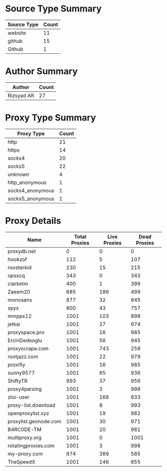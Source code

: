 # Source Type Summary

| Source Type | Count |
|-------------|-------|
| website | 11 |
| github | 15 |
| Github | 1 |


# Author Summary

| Author | Count |
|--------|-------|
| Rizsyad AR | 27 |


# Proxy Type Summary

| Proxy Type | Count |
|------------|-------|
| http | 21 |
| https | 14 |
| socks4 | 20 |
| socks5 | 22 |
| unknown | 4 |
| http_anonymous | 1 |
| socks4_anonymous | 1 |
| socks5_anonymous | 1 |


# Proxy Details

| Name | Total Proxies | Live Proxies | Dead Proxies |
|------|---------------|--------------|---------------|
| proxydb.net | 0 | 0 | 0 |
| hookzof | 112 | 5 | 107 |
| roosterkid | 230 | 15 | 215 |
| opsxcq | 343 | 0 | 343 |
| clarketm | 400 | 1 | 399 |
| Zaeem20 | 685 | 186 | 499 |
| monosans | 877 | 32 | 845 |
| spys | 800 | 43 | 757 |
| mmppx12 | 1001 | 103 | 898 |
| jetkai | 1001 | 27 | 974 |
| proxyspace.pro | 1001 | 16 | 985 |
| ErcinDedeoglu | 1001 | 56 | 945 |
| proxyscrape.com | 1001 | 743 | 258 |
| rootjazz.com | 1001 | 22 | 979 |
| proxifly | 1001 | 16 | 985 |
| sunny9577 | 1001 | 65 | 936 |
| ShiftyTR | 993 | 37 | 956 |
| proxy4parsing | 1001 | 3 | 998 |
| zloi-user | 1001 | 168 | 833 |
| proxy-list.download | 1001 | 8 | 993 |
| openproxylist.xyz | 1001 | 19 | 982 |
| proxylist.geonode.com | 1001 | 30 | 971 |
| B4RC0DE-TM | 1001 | 20 | 981 |
| multiproxy.org | 1001 | 0 | 1001 |
| rotatingproxies.com | 1001 | 3 | 998 |
| my-proxy.com | 974 | 389 | 585 |
| TheSpeedX | 1001 | 146 | 855 |
